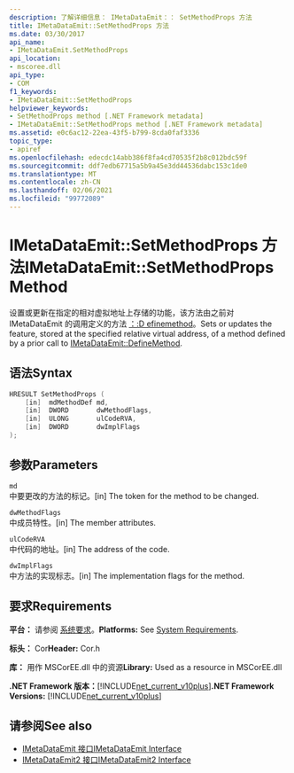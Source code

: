 ```yaml
---
description: 了解详细信息： IMetaDataEmit：： SetMethodProps 方法
title: IMetaDataEmit::SetMethodProps 方法
ms.date: 03/30/2017
api_name:
- IMetaDataEmit.SetMethodProps
api_location:
- mscoree.dll
api_type:
- COM
f1_keywords:
- IMetaDataEmit::SetMethodProps
helpviewer_keywords:
- SetMethodProps method [.NET Framework metadata]
- IMetaDataEmit::SetMethodProps method [.NET Framework metadata]
ms.assetid: e0c6ac12-22ea-43f5-b799-8cda0faf3336
topic_type:
- apiref
ms.openlocfilehash: edecdc14abb386f8fa4cd70535f2b8c012bdc59f
ms.sourcegitcommit: ddf7edb67715a5b9a45e3dd44536dabc153c1de0
ms.translationtype: MT
ms.contentlocale: zh-CN
ms.lasthandoff: 02/06/2021
ms.locfileid: "99772089"
---
```

# <a name="imetadataemitsetmethodprops-method"></a><span data-ttu-id="aadca-103">IMetaDataEmit::SetMethodProps 方法</span><span class="sxs-lookup"><span data-stu-id="aadca-103">IMetaDataEmit::SetMethodProps Method</span></span>

<span data-ttu-id="aadca-104">设置或更新在指定的相对虚拟地址上存储的功能，该方法由之前对 IMetaDataEmit 的调用定义的方法 [：:D efinemethod](imetadataemit-definemethod-method.md)。</span><span class="sxs-lookup"><span data-stu-id="aadca-104">Sets or updates the feature, stored at the specified relative virtual address, of a method defined by a prior call to [IMetaDataEmit::DefineMethod](imetadataemit-definemethod-method.md).</span></span>  
  
## <a name="syntax"></a><span data-ttu-id="aadca-105">语法</span><span class="sxs-lookup"><span data-stu-id="aadca-105">Syntax</span></span>  
  
```cpp  
HRESULT SetMethodProps (
    [in]  mdMethodDef md,
    [in]  DWORD       dwMethodFlags,  
    [in]  ULONG       ulCodeRVA,
    [in]  DWORD       dwImplFlags
);  
```  
  
## <a name="parameters"></a><span data-ttu-id="aadca-106">参数</span><span class="sxs-lookup"><span data-stu-id="aadca-106">Parameters</span></span>  

 `md`  
 <span data-ttu-id="aadca-107">中要更改的方法的标记。</span><span class="sxs-lookup"><span data-stu-id="aadca-107">[in] The token for the method to be changed.</span></span>  
  
 `dwMethodFlags`  
 <span data-ttu-id="aadca-108">中成员特性。</span><span class="sxs-lookup"><span data-stu-id="aadca-108">[in] The member attributes.</span></span>  
  
 `ulCodeRVA`  
 <span data-ttu-id="aadca-109">中代码的地址。</span><span class="sxs-lookup"><span data-stu-id="aadca-109">[in] The address of the code.</span></span>  
  
 `dwImplFlags`  
 <span data-ttu-id="aadca-110">中方法的实现标志。</span><span class="sxs-lookup"><span data-stu-id="aadca-110">[in] The implementation flags for the method.</span></span>  
  
## <a name="requirements"></a><span data-ttu-id="aadca-111">要求</span><span class="sxs-lookup"><span data-stu-id="aadca-111">Requirements</span></span>  

 <span data-ttu-id="aadca-112">**平台：** 请参阅 [系统要求](../../get-started/system-requirements.md)。</span><span class="sxs-lookup"><span data-stu-id="aadca-112">**Platforms:** See [System Requirements](../../get-started/system-requirements.md).</span></span>  
  
 <span data-ttu-id="aadca-113">**标头：** Cor</span><span class="sxs-lookup"><span data-stu-id="aadca-113">**Header:** Cor.h</span></span>  
  
 <span data-ttu-id="aadca-114">**库：** 用作 MSCorEE.dll 中的资源</span><span class="sxs-lookup"><span data-stu-id="aadca-114">**Library:** Used as a resource in MSCorEE.dll</span></span>  
  
 <span data-ttu-id="aadca-115">**.NET Framework 版本：**[!INCLUDE[net_current_v10plus](../../../../includes/net-current-v10plus-md.md)]</span><span class="sxs-lookup"><span data-stu-id="aadca-115">**.NET Framework Versions:** [!INCLUDE[net_current_v10plus](../../../../includes/net-current-v10plus-md.md)]</span></span>  
  
## <a name="see-also"></a><span data-ttu-id="aadca-116">请参阅</span><span class="sxs-lookup"><span data-stu-id="aadca-116">See also</span></span>

- [<span data-ttu-id="aadca-117">IMetaDataEmit 接口</span><span class="sxs-lookup"><span data-stu-id="aadca-117">IMetaDataEmit Interface</span></span>](imetadataemit-interface.md)
- [<span data-ttu-id="aadca-118">IMetaDataEmit2 接口</span><span class="sxs-lookup"><span data-stu-id="aadca-118">IMetaDataEmit2 Interface</span></span>](imetadataemit2-interface.md)
